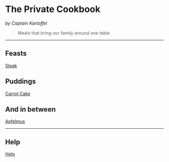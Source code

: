 # The Private Cookbook
_by Captain Kartoffel_

> Meals that bring our family around one table

---

## Feasts
[Steak](https://theprivatecookbook.github.io/food/meals/steak.html)
## Puddings
[Carrot Cake](https://theprivatecookbook.github.io/food/puddings/carrot_cake.html)
## And in between
[Apfelmus](https://theprivatecookbook.github.io/food/other/apfelmus.html)

---

## Help
[Help](https://theprivatecookbook.github.io/other/help.html)